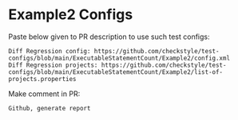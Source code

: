 # Example2 Configs
Paste below given to PR description to use such test configs:
```
Diff Regression config: https://github.com/checkstyle/test-configs/blob/main/ExecutableStatementCount/Example2/config.xml
Diff Regression projects: https://github.com/checkstyle/test-configs/blob/main/ExecutableStatementCount/Example2/list-of-projects.properties
```
Make comment in PR:
```
Github, generate report
```
